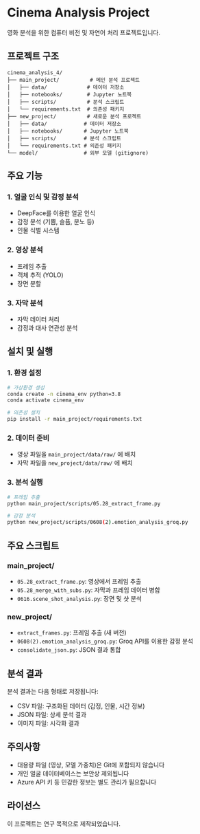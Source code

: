 # Cinema Analysis Project

영화 분석을 위한 컴퓨터 비전 및 자연어 처리 프로젝트입니다.

## 프로젝트 구조

```
cinema_analysis_4/
├── main_project/          # 메인 분석 프로젝트
│   ├── data/             # 데이터 저장소
│   ├── notebooks/        # Jupyter 노트북
│   ├── scripts/          # 분석 스크립트
│   └── requirements.txt  # 의존성 패키지
├── new_project/          # 새로운 분석 프로젝트
│   ├── data/            # 데이터 저장소
│   ├── notebooks/       # Jupyter 노트북
│   ├── scripts/         # 분석 스크립트
│   └── requirements.txt # 의존성 패키지
└── model/               # 외부 모델 (gitignore)
```

## 주요 기능

### 1. 얼굴 인식 및 감정 분석
- DeepFace를 이용한 얼굴 인식
- 감정 분석 (기쁨, 슬픔, 분노 등)
- 인물 식별 시스템

### 2. 영상 분석
- 프레임 추출
- 객체 추적 (YOLO)
- 장면 분할

### 3. 자막 분석
- 자막 데이터 처리
- 감정과 대사 연관성 분석

## 설치 및 실행

### 1. 환경 설정
```bash
# 가상환경 생성
conda create -n cinema_env python=3.8
conda activate cinema_env

# 의존성 설치
pip install -r main_project/requirements.txt
```

### 2. 데이터 준비
- 영상 파일을 `main_project/data/raw/` 에 배치
- 자막 파일을 `new_project/data/raw/` 에 배치

### 3. 분석 실행
```bash
# 프레임 추출
python main_project/scripts/05.28_extract_frame.py

# 감정 분석
python new_project/scripts/0608(2).emotion_analysis_groq.py
```

## 주요 스크립트

### main_project/
- `05.28_extract_frame.py`: 영상에서 프레임 추출
- `05.28_merge_with_subs.py`: 자막과 프레임 데이터 병합
- `0616.scene_shot_analysis.py`: 장면 및 샷 분석

### new_project/
- `extract_frames.py`: 프레임 추출 (새 버전)
- `0608(2).emotion_analysis_groq.py`: Groq API를 이용한 감정 분석
- `consolidate_json.py`: JSON 결과 통합

## 분석 결과

분석 결과는 다음 형태로 저장됩니다:
- CSV 파일: 구조화된 데이터 (감정, 인물, 시간 정보)
- JSON 파일: 상세 분석 결과
- 이미지 파일: 시각화 결과

## 주의사항

- 대용량 파일 (영상, 모델 가중치)은 Git에 포함되지 않습니다
- 개인 얼굴 데이터베이스는 보안상 제외됩니다
- Azure API 키 등 민감한 정보는 별도 관리가 필요합니다

## 라이선스

이 프로젝트는 연구 목적으로 제작되었습니다. 
